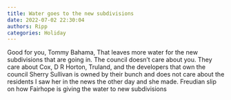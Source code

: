 ```yaml
---
title: Water goes to the new subdivisions
date: 2022-07-02 22:30:04
authors: Ripp
categories: Holiday
---
```


 Good for you, Tommy Bahama,
That leaves more water for the new subdivisions that are going in.   The council doesn’t care about you.  They care about Cox, D R Horton, Truland, and the developers that own the council
Sherry Sullivan is owned by their bunch and does not care about the residents
I saw her in the news the other day and she made. Freudian slip on how Fairhope is giving the water to new subdivisions